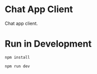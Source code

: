 # Chat App Client

Chat app client.

# Run in Development

```
npm install
```

```
npm run dev
```
